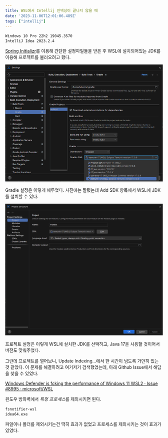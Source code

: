 ```yaml
---
title: WSL에서 Intellij 인덱싱이 끝나지 않을 때
date: '2023-11-06T12:01:06.489Z'
tags: ["intellij"]
---
```


```
Windows 10 Pro 22h2 19045.3570
IntelliJ Idea 2023.2.4
```

[Spring Initializr](https://start.spring.io)를 이용해 간단한 설정파일들을 받은 후 WSL에 설치되어있는 JDK를 이용해 프로젝트를 불러오려고 했다.

![Alt text](image.png)

Gradle 설정은 이렇게 해두었다. 사진에는 짤렸는데 Add SDK 항목에서 WSL에 JDK를 설치할 수 있다.

![Alt text](image-1.png)

프로젝트 설정은 이렇게 WSL에 설치한 JDK를 선택하고, Java 17을 사용할 것이어서 버전도 맞춰주었다.

그런데 프로젝트를 열어보니, Update Indexing...에서 한 시간이 넘도록 가만히 있는 것 같았다. 이 문제를 해결하려고 여기저기 검색했었는데, 아래 Github Issue에서 해답을 찾을 수 있었다.

[Windows Defender is fcking the performance of Windows 11 WSL2 · Issue #8995 · microsoft/WSL](https://github.com/microsoft/WSL/issues/8995#issuecomment-1356454733)

윈도우 방화벽에서 *특정 프로세스*를 제외시키면 된다.

```
fsnotifier-wsl
idea64.exe
```

파일이나 폴더를 제외시키는건 딱히 효과가 없었고 프로세스를 제외시키는 것이 효과가 있었다.
